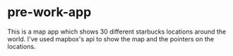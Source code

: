 # pre-work-app
This is a map app which shows 30 different starbucks locations around the world. I've used mapbox's api to show the map and the pointers on the locations.
